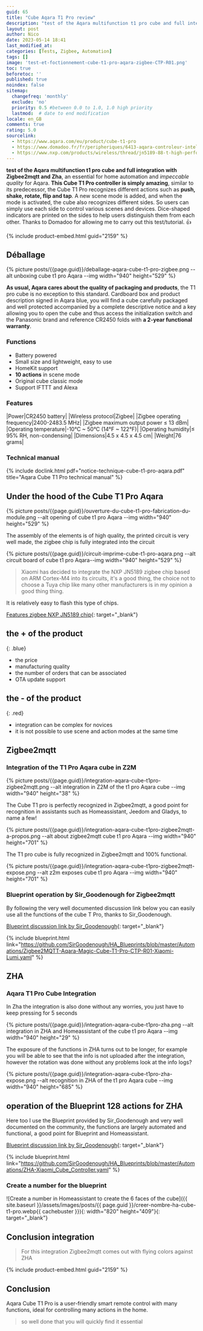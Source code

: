 ```yaml
---
guid: 65
title: "Cube Aqara T1 Pro review"
description: "test of the Aqara multifunction t1 pro cube and full integration with zigbee2mqtt and Zha, an essential for home automation and impeccable quality for Aqara"
layout: post
author: Nico
date: 2023-05-14 18:41
last_modified_at: 
categories: [Tests, Zigbee, Automation]
tags: []
image: 'test-et-foctionnement-cube-t1-pro-aqara-zigbee-CTP-R01.png'
toc: true
beforetoc: ''
published: true
noindex: false
sitemap:
  changefreq: 'monthly'
  exclude: 'no'
  priority: 0.5 #between 0.0 to 1.0, 1.0 high priority
  lastmod:  # date to end modification
locale: en_GB
comments: true
rating: 5.0
sourcelink:
  - https://www.aqara.com/eu/product/cube-t1-pro
  - https://www.domadoo.fr/fr/peripheriques/6413-aqara-controleur-intelligent-zigbee-30-aqara-cube-t1-pro-6970504217614.html?domid=39
  - https://www.nxp.com/products/wireless/thread/jn5189-88-t-high-performance-and-ultra-low-power-mcus-for-zigbee-and-thread-with-built-in-nfc-option:JN5189_88_T
---
```


**test of the Aqara multifunction t1 pro cube and full integration with Zigbee2mqtt and Zha**, an essential for home automation and *impeccable quality* for Aqara. **This Cube T1 Pro controller is simply amazing**, similar to its predecessor, the Cube T1 Pro recognizes different actions such as **push, shake, rotate, flip and tap**. A new scene mode is added, and when the mode is activated, the cube also recognizes different sides. So users can simply use each side to control various scenes and devices. Dice-shaped indicators are printed on the sides to help users distinguish them from each other. Thanks to Domadoo for allowing me to carry out this test/tutorial. 👍

{% include product-embed.html guid="2159" %}

## Déballage

{% picture posts/{{page.guid}}/deballage-aqara-cube-t1-pro-zigbee.png --alt unboxing cube t1 pro Aqara --img width="940" height="529" %}

**As usual, Aqara cares about the quality of packaging and products**, the T1 pro cube is no exception to this standard. Cardboard box and product description signed in Aqara blue, you will find a cube carefully packaged and well protected accompanied by a complete descriptive notice and a key allowing you to open the cube and thus access the initialization switch and the Panasonic brand and reference CR2450 folds with **a 2-year functional warranty**.

### Functions

- Battery powered
- Small size and lightweight, easy to use
- HomeKit support
- **10 actions** in scene mode
- Original cube classic mode
- Support IFTTT and Alexa
 
### Features

|Power|CR2450 battery|
|Wireless protocol|Zigbee|
|Zigbee operating frequency|2400-2483.5 MHz|
|Zigbee maximum output power ≤ 13 dBm|
|Operating temperature|-10°C ~ 50°C (14°F ~ 122°F)|
|Operating humidity|≤ 95% RH, non-condensing|
|Dimensions|4.5 x 4.5 x 4.5 cm|
|Weight|76 grams|

### Technical manual

{% include doclink.html pdf="notice-technique-cube-t1-pro-aqara.pdf" title="Aqara Cube T1 Pro technical manual" %}

## Under the hood of the Cube T1 Pro Aqara

{% picture posts/{{page.guid}}/ouverture-du-cube-t1-pro-fabrication-du-module.png --alt opening of cube t1 pro Aqara --img width="940" height="529" %}

The assembly of the elements is of high quality, the printed circuit is very well made, the zigbee chip is fully integrated into the circuit

{% picture posts/{{page.guid}}/circuit-imprime-cube-t1-pro-aqara.png --alt circuit board of cube t1 pro Aqara--img width="940" height="529" %}

> Xiaomi has decided to integrate the NXP JN5189 zigbee chip based on ARM Cortex-M4 into its circuits, it's a good thing, the choice not to choose a Tuya chip like many other manufacturers is in my opinion a good thing thing.

It is relatively easy to flash this type of chips.

[Features zigbee NXP JN5189 chip](https://www.nxp.com/products/wireless/thread/jn5189-88-t-high-performance-and-ultra-low-power-mcus-for-zigbee-and-thread-with-built-in-nfc-option:JN5189_88_T){: target="_blank"}


## **the + of the product**
{: .blue}
- the price
- manufacturing quality
- the number of orders that can be associated
- OTA update support

## **the - of the product**
{: .red}

- integration can be complex for novices
- it is not possible to use scene and action modes at the same time


## Zigbee2mqtt

### Integration of the T1 Pro Aqara cube in Z2M

{% picture posts/{{page.guid}}/integration-aqara-cube-t1pro-zigbee2mqtt.png --alt integration in Z2M of the t1 pro Aqara cube --img width="940" height="38" %}

The Cube T1 pro is perfectly recognized in Zigbee2mqtt, a good point for recognition in assistants such as Homeassistant, Jeedom and Gladys, to name a few!

{% picture posts/{{page.guid}}/integration-aqara-cube-t1pro-zigbee2mqtt-a-propos.png --alt about zigbee2mqtt cube t1 pro Aqara --img width="940" height="701" %}

The T1 pro cube is fully recognized in Zigbee2mqtt and 100% functional.

{% picture posts/{{page.guid}}/integration-aqara-cube-t1pro-zigbee2mqtt-expose.png --alt z2m exposes cube t1 pro Aqara --img width="940" height="701" %}

### Blueprint operation by Sir_Goodenough for Zigbee2mqtt

By following the very well documented discussion link below you can easily use all the functions of the cube T Pro, thanks to Sir_Goodenough.

[Blueprint discussion link by Sir_Goodenough](https://community.home-assistant.io/t/zigbee2mqtt-aqara-magic-cube-t1-pro-ctp-r01-xiaomi-lumi-cagl02/525111){: target="_blank"}

{% include blueprint.html link="https://github.com/SirGoodenough/HA_Blueprints/blob/master/Automations/Zigbee2MQTT-Aqara-Magic-Cube-T1-Pro-CTP-R01-Xiaomi-Lumi.yaml" %}

## ZHA

### Aqara T1 Pro Cube Integration

In Zha the integration is also done without any worries, you just have to keep pressing for 5 seconds

{% picture posts/{{page.guid}}/integration-aqara-cube-t1pro-zha.png --alt integration in ZHA and Homeassistant of the cube t1 pro Aqara --img width="940" height="29" %}

The exposure of the functions in ZHA turns out to be longer, for example you will be able to see that the info is not uploaded after the integration, however the rotation was done without any problems look at the info logs?

{% picture posts/{{page.guid}}/integration-aqara-cube-t1pro-zha-expose.png --alt recognition in ZHA of the t1 pro Aqara cube --img width="940" height="685" %}

## operation of the Blueprint 128 actions for ZHA

Here too I use the Blueprint provided by Sir_Goodenough and very well documented on the community, the functions are largely automated and functional, a good point for Blueprint and Homeassistant.

[Blueprint discussion link by Sir_Goodenough](https://community.home-assistant.io/t/zha-xiaomi-cube-controller/495975){: target="_blank"}

{% include blueprint.html link="https://github.com/SirGoodenough/HA_Blueprints/blob/master/Automations/ZHA-Xiaomi_Cube_Controller.yaml" %}

### Create a number for the blueprint

![Create a number in Homeassistant to create the 6 faces of the cube]({{ site.baseurl }}/assets/images/posts/{{ page.guid }}/creer-nombre-ha-cube-t1-pro.webp{{ cachebuster }}){: width="820" height="409"}{: target="_blank"}

## Conclusion integration

> For this integration Zigbee2mqtt comes out with flying colors against ZHA

{% include product-embed.html guid="2159" %}

## Conclusion

Aqara Cube T1 Pro is a user-friendly smart remote control with many functions, ideal for controlling many actions in the home.
> so well done that you will quickly find it essential